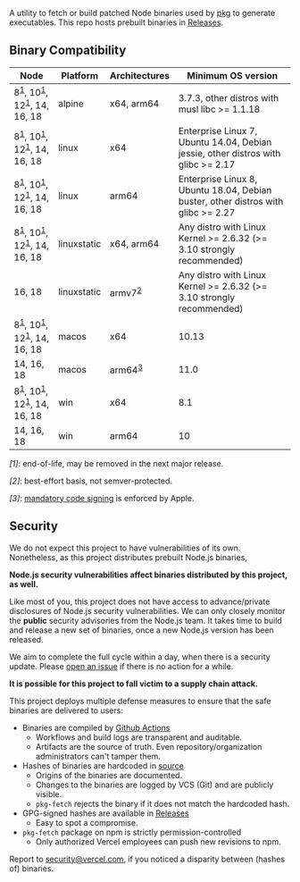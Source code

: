 A utility to fetch or build patched Node binaries used by [pkg](https://github.com/vercel/pkg) to generate executables. This repo hosts prebuilt binaries in [Releases](https://github.com/vercel/pkg-fetch/releases).

## Binary Compatibility

| Node                                                                              | Platform    | Architectures             | Minimum OS version                                                                |
| --------------------------------------------------------------------------------- | ----------- | ------------------------- | --------------------------------------------------------------------------------- |
| 8<sup>[1](#fn1)</sup>, 10<sup>[1](#fn1)</sup>, 12<sup>[1](#fn1)</sup>, 14, 16, 18 | alpine      | x64, arm64                | 3.7.3, other distros with musl libc >= 1.1.18                                     |
| 8<sup>[1](#fn1)</sup>, 10<sup>[1](#fn1)</sup>, 12<sup>[1](#fn1)</sup>, 14, 16, 18 | linux       | x64                       | Enterprise Linux 7, Ubuntu 14.04, Debian jessie, other distros with glibc >= 2.17 |
| 8<sup>[1](#fn1)</sup>, 10<sup>[1](#fn1)</sup>, 12<sup>[1](#fn1)</sup>, 14, 16, 18 | linux       | arm64                     | Enterprise Linux 8, Ubuntu 18.04, Debian buster, other distros with glibc >= 2.27 |
| 8<sup>[1](#fn1)</sup>, 10<sup>[1](#fn1)</sup>, 12<sup>[1](#fn1)</sup>, 14, 16, 18 | linuxstatic | x64, arm64                | Any distro with Linux Kernel >= 2.6.32 (>= 3.10 strongly recommended)             |
| 16, 18                                                                            | linuxstatic | armv7<sup>[2](#fn2)</sup> | Any distro with Linux Kernel >= 2.6.32 (>= 3.10 strongly recommended)             |
| 8<sup>[1](#fn1)</sup>, 10<sup>[1](#fn1)</sup>, 12<sup>[1](#fn1)</sup>, 14, 16, 18 | macos       | x64                       | 10.13                                                                             |
| 14, 16, 18                                                                        | macos       | arm64<sup>[3](#fn3)</sup> | 11.0                                                                              |
| 8<sup>[1](#fn1)</sup>, 10<sup>[1](#fn1)</sup>, 12<sup>[1](#fn1)</sup>, 14, 16, 18 | win         | x64                       | 8.1                                                                               |
| 14, 16, 18                                                                        | win         | arm64                     | 10                                                                                |

<em id="fn1">[1]</em>: end-of-life, may be removed in the next major release.

<em id="fn2">[2]</em>: best-effort basis, not semver-protected.

<em id="fn3">[3]</em>: [mandatory code signing](https://developer.apple.com/documentation/macos-release-notes/macos-big-sur-11_0_1-universal-apps-release-notes) is enforced by Apple.

## Security

We do not expect this project to have vulnerabilities of its own. Nonetheless, as this project distributes prebuilt Node.js binaries,

**Node.js security vulnerabilities affect binaries distributed by this project, as well.**

Like most of you, this project does not have access to advance/private disclosures of Node.js security vulnerabilities. We can only closely monitor the **public** security advisories from the Node.js team. It takes time to build and release a new set of binaries, once a new Node.js version has been released.

We aim to complete the full cycle within a day, when there is a security update. Please [open an issue](https://github.com/vercel/pkg-fetch/issues/new) if there is no action for a while.

**It is possible for this project to fall victim to a supply chain attack.**

This project deploys multiple defense measures to ensure that the safe binaries are delivered to users:

- Binaries are compiled by [Github Actions](https://github.com/vercel/pkg-fetch/actions)
  - Workflows and build logs are transparent and auditable.
  - Artifacts are the source of truth. Even repository/organization administrators can't tamper them.
- Hashes of binaries are hardcoded in [source](https://github.com/vercel/pkg-fetch/blob/HEAD/lib/expected.ts)
  - Origins of the binaries are documented.
  - Changes to the binaries are logged by VCS (Git) and are publicly visible.
  - `pkg-fetch` rejects the binary if it does not match the hardcoded hash.
- GPG-signed hashes are available in [Releases](https://github.com/vercel/pkg-fetch/releases)
  - Easy to spot a compromise.
- `pkg-fetch` package on npm is strictly permission-controlled
  - Only authorized Vercel employees can push new revisions to npm.

Report to [security@vercel.com](mailto:security@vercel.com), if you noticed a disparity between (hashes of) binaries.
